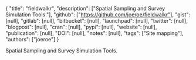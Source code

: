 {
  "title": "fieldwalkr",
  "description": ["Spatial Sampling and Survey Simulation Tools."],
  "github": ["https://github.com/joeroe/fieldwalkr"],
  "gist": [null],
  "gitlab": [null],
  "bitbucket": [null],
  "launchpad": [null],
  "twitter": [null],
  "blogpost": [null],
  "cran": [null],
  "pypi": [null],
  "website": [null],
  "publication": [null],
  "DOI": [null],
  "notes": [null],
  "tags": ["Site mapping"],
  "authors": ["joeroe"]
}

<!-- Generated by csv2md.R – do not edit by hand -->

Spatial Sampling and Survey Simulation Tools.